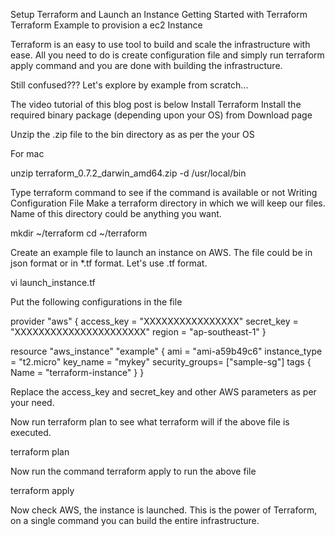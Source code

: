 Setup Terraform and Launch an Instance
Getting Started with Terraform
Terraform Example to provision a ec2 Instance

Terraform is an easy to use tool to build and scale the infrastructure with ease. All you need to do is create configuration file and simply run terraform apply command and you are done with building the infrastructure.

Still confused??? Let's explore by example from scratch...

 
The video tutorial of this blog post is below
Install Terraform
Install the required binary package (depending upon your OS) from Download page

Unzip the .zip file to the bin directory as as per the your OS

For mac


unzip terraform_0.7.2_darwin_amd64.zip -d /usr/local/bin

Type terraform command to see if the command is available or not
Writing Configuration File
Make a terraform directory in which we will keep our files.  Name of this directory could be anything you want.


mkdir ~/terraform
cd ~/terraform


Create an example file to launch an instance on AWS. The file could be in json format or in *.tf format. Let's use .tf format.


vi launch_instance.tf

Put the following configurations in the file


provider "aws" {
        access_key = "XXXXXXXXXXXXXXXX"
        secret_key = "XXXXXXXXXXXXXXXXXXXXXX"
        region = "ap-southeast-1"
}

resource "aws_instance" "example" {
        ami = "ami-a59b49c6"
        instance_type = "t2.micro"
        key_name = "mykey"
        security_groups= ["sample-sg"]
        tags {
         Name = "terraform-instance"
        }
}


Replace the access_key and secret_key and other AWS parameters as per your need.

Now run terraform plan to see what terraform will if the above file is executed.


terraform plan

Now run the command terraform apply to run the above file

terraform apply

Now check AWS, the instance is launched. This is the power of Terraform, on a single command you can build the entire infrastructure.
